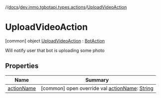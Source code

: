//[docs](../../../index.md)/[dev.inmo.tgbotapi.types.actions](../index.md)/[UploadVideoAction](index.md)



# UploadVideoAction  
 [common] object [UploadVideoAction](index.md) : [BotAction](../-bot-action/index.md)

Will notify user that bot is uploading some photo

   


## Properties  
  
|  Name |  Summary | 
|---|---|
| <a name="dev.inmo.tgbotapi.types.actions/UploadVideoAction/actionName/#/PointingToDeclaration/"></a>[actionName](action-name.md)| <a name="dev.inmo.tgbotapi.types.actions/UploadVideoAction/actionName/#/PointingToDeclaration/"></a> [common] open override val [actionName](action-name.md): [String](https://kotlinlang.org/api/latest/jvm/stdlib/kotlin/-string/index.html)   <br>|

